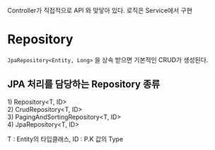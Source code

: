 Controller가 직접적으로 API 와 맞닿아 있다. 로직은 Service에서 구현

# Repository

`JpaRepository<Entity, Long>` 을 상속 받으면 기본적인 CRUD가 생성된다. 

## JPA 처리를 담당하는 Repository 종류

1) Repository<T, ID>  
2) CrudRepository<T, ID>  
3) PagingAndSortingRepository<T, ID>  
4) JpaRepository<T, ID>

T : Entity의 타입클래스, ID : P.K 값의 Type

